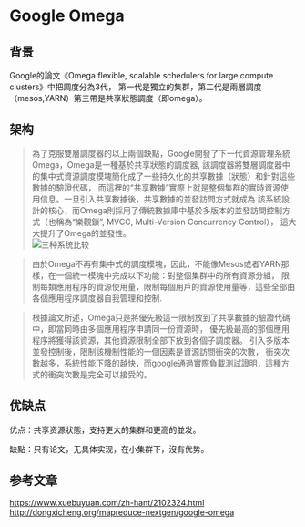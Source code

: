 # Google Omega #

## 背景 ##
Google的論文《Omega flexible, scalable schedulers for large compute clusters》中把調度分為3代，
第一代是獨立的集群，第二代是兩層調度（mesos,YARN）第三帶是共享狀態調度（即omega）。

## 架构 ##
>為了克服雙層調度器的以上兩個缺點，Google開發了下一代資源管理系統Omega，Omega是一種基於共享狀態的調度器,
該調度器將雙層調度器中的集中式資源調度模塊簡化成了一些持久化的共享數據（狀態）和針對這些數據的驗證代碼，
而這裡的“共享數據”實際上就是整個集群的實時資源使用信息。一旦引入共享數據後，共享數據的並發訪問方式就成為
該系統設計的核心，而Omega則採用了傳統數據庫中基於多版本的並發訪問控制方式（也稱為“樂觀鎖”, MVCC, Multi-Version Concurrency Control），
這大大提升了Omega的並發性。  
![三种系统比较](http://dongxicheng.org/wp-content/uploads/2013/04/three-types-of-schedulers.jpg "资源管理系统")

>由於Omega不再有集中式的調度模塊，因此，不能像Mesos或者YARN那樣，在一個統一模塊中完成以下功能：對整個集群中的所有資源分組，
限制每類應用程序的資源使用量，限制每個用戶的資源使用量等，這些全部由各個應用程序調度器自我管理和控制.  

>根據論文所述，Omega只是將優先級這一限制放到了共享數據的驗證代碼中，即當同時由多個應用程序申請同一份資源時，
優先級最高的那個應用程序將獲得該資源，其他資源限制全部下放到各個子調度器。 
引入多版本並發控制後，限制該機制性能的一個因素是資源訪問衝突的次數，
衝突次數越多，系統性能下降的越快，而google通過實際負載測試證明，這種方式的衝突次數是完全可以接受的。

## 优缺点 ##
优点：共享资源狀態，支持更大的集群和更高的並发。  

缺點：只有论文，无具体实现，在小集群下，沒有优势。

## 参考文章 ##
https://www.xuebuyuan.com/zh-hant/2102324.html  
http://dongxicheng.org/mapreduce-nextgen/google-omega
